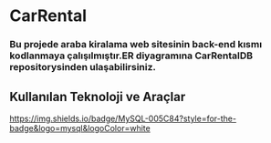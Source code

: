 # CarRental
### Bu projede araba kiralama web sitesinin back-end kısmı kodlanmaya çalışılmıştır.ER diyagramına CarRentalDB repositorysinden ulaşabilirsiniz.

## Kullanılan Teknoloji ve Araçlar
https://img.shields.io/badge/MySQL-005C84?style=for-the-badge&logo=mysql&logoColor=white
